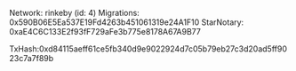 Network: rinkeby (id: 4)
  Migrations: 0x590B06E5Ea537E19Fd4263b451061319e24A1F10
  StarNotary: 0xaE4C6C133E2f93fF729aFe3b775e8178A67A9B77

TxHash:0xd84115aeff61ce5fb340d9e9022924d7c05b79eb27c3d20ad5ff9023c7a7f89b